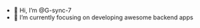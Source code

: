 - 👋 Hi, I’m @G-sync-7
- 🌱 I’m currently focusing on developing awesome backend apps

<!---
G-sync-7/G-sync-7 is a ✨ special ✨ repository because its `README.md` (this file) appears on your GitHub profile.
You can click the Preview link to take a look at your changes.
--->
